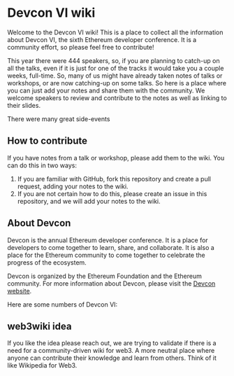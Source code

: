 # Devcon VI wiki

Welcome to the Devcon VI wiki! This is a place to collect all the information about Devcon VI, the sixth Ethereum developer conference. It is a community effort, so please feel free to contribute!

This year there were 444 speakers, so, if you are planning to catch-up on all the talks, even if it is just for one of the tracks it would take you a couple weeks, full-time. So, many of us might have already taken notes of talks or workshops, or are now catching-up on some talks. So here is a place where you can just add your notes and share them with the community. We welcome speakers to review and contribute to the notes as well as linking to their slides. 

There were many great side-events

## How to contribute

If you have notes from a talk or workshop, please add them to the wiki. You can do this in two ways:

1. If you are familiar with GitHub, fork this repository and create a pull request, adding your notes to the wiki. 
2. If you are not certain how to do this, please create an issue in this repository, and we will add your notes to the wiki.

## About Devcon

Devcon is the annual Ethereum developer conference. It is a place for developers to come together to learn, share, and collaborate. It is also a place for the Ethereum community to
come together to celebrate the progress of the ecosystem.

Devcon is organized by the Ethereum Foundation and the Ethereum community. For more information about Devcon, please visit the [Devcon website](https://devcon.org/).

Here are some numbers of Devcon VI:

## web3wiki idea
If you like the idea please reach out, we are trying to validate if there is a need for a community-driven wiki for web3. A more neutral place where anyone can contribute their knowledge and learn from others. Think of it like Wikipedia for Web3.